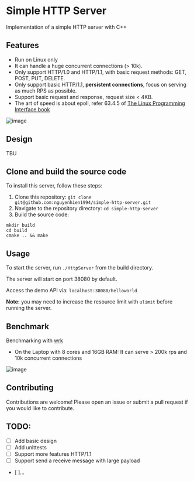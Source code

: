 # Simple HTTP Server

Implementation of a simple HTTP server with C++

## Features
- Run on Linux only
- It can handle a huge concurrent connections (> 10k).
- Only support HTTP/1.0 and HTTP/1.1, with basic request methods: GET, POST, PUT, DELETE.
- Only support basic HTTP/1.1, **persistent connections**, focus on serving as much RPS as possible.
- Support basic request and response, request size < 4KB.
- The art of speed is about epoll, refer 63.4.5 of [The Linux Programming Interface book](https://sciencesoftcode.files.wordpress.com/2018/12/the-linux-programming-interface-michael-kerrisk-1.pdf)

![image](https://user-images.githubusercontent.com/13882316/222970282-075dc738-0847-4eab-aff3-fdf179f9b329.png)

## Design
TBU

## Clone and build the source code

To install this server, follow these steps:

1. Clone this repository: `git clone git@github.com:nguyenhien1994/simple-http-server.git`
2. Navigate to the repository directory: `cd simple-http-server`
3. Build the source code:
```
mkdir build
cd build
cmake .. && make
```

## Usage

To start the server, run `./HttpServer` from the build directory.

The server will start on port 38080 by default.

Access the demo API via: `localhost:38080/helloworld`

**Note:** you may need to increase the resource limit with `ulimit` before running the server.

## Benchmark
Benchmarking with [wrk](https://github.com/wg/wrk)

- On the Laptop with 8 cores and 16GB RAM: It can serve > 200k rps and 10k concurrent connections

![image](https://user-images.githubusercontent.com/13882316/223301639-cdc661e6-a4dc-4974-9998-a42aef5027b5.png)


## Contributing

Contributions are welcome! Please open an issue or submit a pull request if you would like to contribute.

## TODO:
- [ ] Add basic design
- [ ] Add unittests
- [ ] Support more features HTTP/1.1
- [ ] Support send a receive message with large payload
- [ ]...
